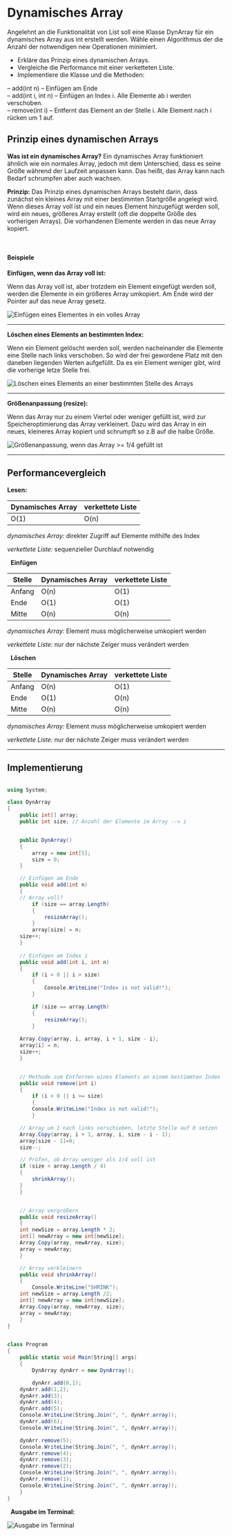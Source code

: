 # Dynamisches Array

Angelehnt an die Funktionalität von List soll eine Klasse DynArray für ein dynamisches Array aus
int erstellt werden. Wähle einen Algorithmus der die Anzahl der notwendigen new Operationen
minimiert.

 - Erkläre das Prinzip eines dynamischen Arrays. 
 - Vergleiche die Performance mit einer verketteten Liste. 
 - Implementiere die Klasse und
   die Methoden:
   
  – add(int n) – Einfügen am Ende    
  – add(int i, int n)  – Einfügen an Index i. Alle Elemente ab i werden verschoben.  
  – remove(int i) – Entfernt das Element an der Stelle i. Alle Element nach i rücken um 1 auf.


## Prinzip eines dynamischen Arrays

**Was ist ein dynamisches Array?**
Ein dynamisches Array funktioniert ähnlich wie ein normales Array, jedoch mit dem Unterschied, dass es seine Größe während der Laufzeit anpassen kann. Das heißt, das Array kann nach Bedarf schrumpfen aber auch wachsen.

**Prinzip:**
Das Prinzip eines dynamischen Arrays besteht darin, dass zunächst ein kleines Array mit einer bestimmten Startgröße angelegt wird. Wenn dieses Array voll ist und ein neues Element hinzugefügt werden soll, wird ein neues, größeres Array erstellt (oft die doppelte Größe des vorherigen Arrays). Die vorhandenen Elemente werden in das neue Array kopiert. 

&nbsp;
#### Beispiele
**Einfügen, wenn das Array voll ist:**

Wenn das Array voll ist, aber trotzdem ein Element eingefügt werden soll, werden die Elemente in ein größeres Array umkopiert. Am Ende wird der Pointer auf das neue Array gesetz.

![Einfügen eines Elementes in ein volles Array](./img/add.png)



---


**Löschen eines Elements an bestimmten Index:**

Wenn ein Element gelöscht werden soll, werden nacheinander die Elemente eine Stelle nach links verschoben. So wird der frei gewordene Platz mit den daneben liegenden Werten aufgefüllt. Da es ein Element weniger gibt, wird die vorherige letze Stelle frei.

![Löschen eines Elements an einer bestimmten Stelle des Arrays](./img/delete.png)

---


**Größenanpassung (resize):**

Wenn das Array nur zu einem Viertel oder weniger gefüllt ist, wird zur Speicheroptimierung das Array verkleinert. Dazu wird das Array in ein neues, kleineres Array kopiert und schrumpft so z.B auf die halbe Größe.

![Größenanpassung, wenn das Array >= 1/4 gefüllt ist](./img/resize.png)

---

## Performancevergleich

**Lesen:**

| Dynamisches Array | verkettete Liste | 
|----------|----------|
| O(1)   | O(n)   | 

*dynamisches Array:*
direkter Zugriff auf Elemente mithilfe des Index  

*verkettete Liste:*
sequenzieller Durchlauf notwendig  

&nbsp;
**Einfügen**

| Stelle | Dynamisches Array | verkettete Liste | 
|----------|----------|----------|
| Anfang   | O(n)   | O(1)   |
| Ende   | O(1)   | O(1)   |
| Mitte   | O(n)   | O(n)   |

*dynamisches Array:*
Element muss möglicherweise umkopiert werden

*verkettete Liste:* 
nur der nächste Zeiger muss verändert werden

&nbsp;
**Löschen**

| Stelle | Dynamisches Array | verkettete Liste | 
|----------|----------|----------|
| Anfang   | O(n)   | O(1)   |
| Ende   | O(1)   | O(n)   |
| Mitte   | O(n)   | O(n)   |

*dynamisches Array:*
Element muss möglicherweise umkopiert werden

*verkettete Liste:* 
nur der nächste Zeiger muss verändert werden

---

## Implementierung

```cs

using System;

class DynArray
{
    public int[] array;
    public int size; // Anzahl der Elemente im Array --> i


    public DynArray()
    {
        array = new int[5];
        size = 0;
    }

    // Einfügen am Ende
    public void add(int n)
    {
	// Array voll?
        if (size == array.Length)
        {
            resizeArray();
        }
        array[size] = n;
	size++;
    }
	
    // Einfügen am Index i
    public void add(int i, int n)
    {
        if (i < 0 || i > size)
        {
            Console.WriteLine("Index is not valid!");
        }

        if (size == array.Length)
        {
            resizeArray();
        }
	
	Array.Copy(array, i, array, i + 1, size - i);
	array[i] = n;
	size++;
    }


    // Methode zum Entfernen eines Elements an einem bestimmten Index
    public void remove(int i)
    {
        if (i < 0 || i >= size)
        {
	    Console.WriteLine("Index is not valid!");
        }

	// Array um 1 nach links verschieben, letzte Stelle auf 0 setzen
	Array.Copy(array, i + 1, array, i, size - i - 1);
	array[size - 1]=0;
	size--;

	// Prüfen, ob Array weniger als 1/4 voll ist
	if (size < array.Length / 4)
	{
	    shrinkArray();
	}
    }


    // Array vergrößern
    public void resizeArray()
    {
	int newSize = array.Length * 2; 
	int[] newArray = new int[newSize];
	Array.Copy(array, newArray, size);
	array = newArray;
    }

    // Array verkleinern
    public void shrinkArray()
    {
        Console.WriteLine("SHRINK");
	int newSize = array.Length /2; 
	int[] newArray = new int[newSize];
	Array.Copy(array, newArray, size);
	array = newArray;
    }
}


class Program
{
    public static void Main(String[] args)
    {
        DynArray dynArr = new DynArray();

        dynArr.add(0,1);
	dynArr.add(1,2);
	dynArr.add(3);
	dynArr.add(4);
	dynArr.add(5);
	Console.WriteLine(String.Join(", ", dynArr.array));
	dynArr.add(6);
	Console.WriteLine(String.Join(", ", dynArr.array));

	dynArr.remove(5);
	Console.WriteLine(String.Join(", ", dynArr.array));
	dynArr.remove(4);
	dynArr.remove(3);
	dynArr.remove(2);
	Console.WriteLine(String.Join(", ", dynArr.array));
	dynArr.remove(1);
	Console.WriteLine(String.Join(", ", dynArr.array));				
    }
}


```

&nbsp;
**Ausgabe im Terminal:**

![Ausgabe im Terminal](./img/dynArr.png)
